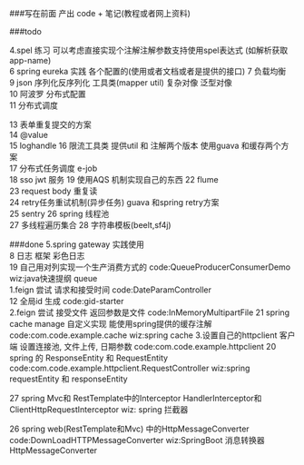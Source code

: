 ###写在前面
产出 code + 笔记(教程或者网上资料)

###todo  

4.spel 练习  可以考虑直接实现个注解注解参数支持使用spel表达式 (如解析获取app-name)  
6 spring eureka 实践 各个配置的(使用或者文档或者是提供的接口) 
7 负载均衡  
9 json 序列化反序列化 工具类(mapper util) 复杂对像  泛型对像  
10 阿波罗 分布式配置  
11 分布式调度  

13 表单重复提交的方案  
14 @value  
15 loghandle 
16 限流工具类  提供util 和 注解两个版本  使用guava 和缓存两个方案  
17 分布式任务调度 e-job  
18 sso jwt 服务
19 使用AQS 机制实现自己的东西
22 flume   
23 request body 重复读  
24 retry任务重试机制(异步任务) guava 和spring retry方案   
25 sentry
26 spring 线程池  
27 多线程遍历集合
28 字符串模板(beelt,sf4j)


###done
5.spring gateway 实践使用  
8 日志 框架 彩色日志  
19 自己用对列实现一个生产消费方式的 code:QueueProducerConsumerDemo wiz:﻿java快速提纲 queue  
1.feign 尝试 请求和接受时间  code:DateParamController  
12 全局id 生成 code:gid-starter  
2.feign 尝试 接受文件 返回参数是文件  code:InMemoryMultipartFile
21 spring cache manage 自定义实现 能使用spring提供的缓存注解 code:com.code.example.cache  wiz:﻿spring cache
3.设置自己的httpclient 客户端  设置连接池, 文件上传, 日期参数   code:com.code.example.httpclient
20 spring 的 ResponseEntity 和 RequestEntity  code:com.code.example.httpclient.RequestController wiz:﻿spring requestEntity 和 responseEntity

27 spring Mvc和 RestTemplate中的Interceptor  HandlerInterceptor和ClientHttpRequestInterceptor wiz: ﻿spring 拦截器

26 spring web(RestTemplate和Mvc) 中的HttpMessageConverter code:DownLoadHTTPMessageConverter    wiz:SpringBoot 消息转换器 HttpMessageConverter 

